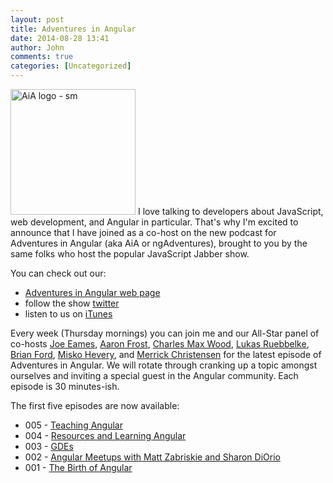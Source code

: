 ```yaml
---
layout: post
title: Adventures in Angular
date: 2014-08-28 13:41
author: John
comments: true
categories: [Uncategorized]
---
```

<p><a href="http://adventuresinangular.com"><img src="http://images.johnpapa.net/wp-content/uploads/2014/08/AiA-logo-sm.png" alt="AiA logo - sm" width="200" height="201" class="alignleft size-full wp-image-32351" /></a> I love talking to developers about JavaScript, web development, and Angular in particular. That's why I'm excited to announce that I have joined as a co-host on the new podcast for Adventures in Angular (aka AiA or ngAdventures), brought to you by the same folks who host the popular JavaScript Jabber show.</p>

<p>You can check out our:</p>

<ul>
<li><a href="http://adventuresinangular.com">Adventures in Angular web page</a></li>
<li>follow the show <a href="https://twitter.com/angularpodcast">twitter</a></li>
<li>listen to us on <a href="https://itunes.apple.com/us/podcast/adventures-in-angular/id907361052">iTunes</a></li>
</ul>

<p>Every week (Thursday mornings) you can join me and our All-Star panel of co-hosts <a href="https://twitter.com/josepheames">Joe Eames</a>, <a href="https://twitter.com/js_dev">Aaron Frost</a>, <a href="https://twitter.com/cmaxw">Charles Max Wood</a>, <a href="https://twitter.com/simpulton">Lukas Ruebbelke</a>, <a href="https://twitter.com/briantford">Brian Ford</a>, <a href="https://twitter.com/mhevery">Misko Hevery</a>, and <a href="https://twitter.com/iammerrick">Merrick Christensen</a> for the latest episode of Adventures in Angular. We will rotate through cranking up a topic amongst ourselves and inviting a special guest in the Angular community. Each episode is 30 minutes-ish.</p>

<p>The first five episodes are now available:</p>

<ul>
<li>005 - <a href="http://devchat.tv/adventures-in-angular/005%20AiA%20Teaching%20Angular">Teaching Angular</a></li>
<li>004 - <a href="http://devchat.tv/adventures-in-angular/004-aia-resources-learning-angular">Resources and Learning Angular</a></li>
<li>003 - <a href="http://devchat.tv/adventures-in-angular/003-aia-gdes">GDEs</a></li>
<li>002 - <a href="http://devchat.tv/adventures-in-angular/angular-meetups-with-matt-zabriskie-and-sharon-diorio">Angular Meetups with Matt Zabriskie and Sharon DiOrio</a></li>
<li>001 - <a href="http://devchat.tv/adventures-in-angular/001-aia-the-birth-of-angular-1">The Birth of Angular</a></li>
</ul>

